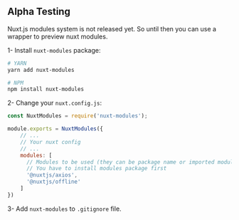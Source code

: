 ## Alpha Testing

Nuxt.js modules system is not released yet. So until then you can use a wrapper to preview nuxt modules.

1- Install `nuxt-modules` package:
```bash
# YARN
yarn add nuxt-modules

# NPM
npm install nuxt-modules

```

2- Change your `nuxt.config.js`:

```js
const NuxtModules = require('nuxt-modules');

module.exports = NuxtModules({
    // ...
    // Your nuxt config
    // ...
    modules: [
      // Modules to be used (they can be package name or imported module)
      // You have to install modules package first
      '@nuxtjs/axios',
      '@nuxtjs/offline'
    ]
})
```
3- Add `nuxt-modules` to `.gitignore` file.
